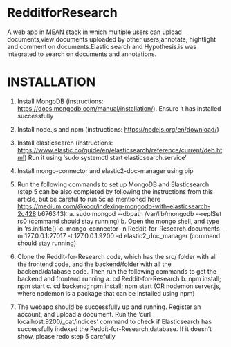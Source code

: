 # RedditforResearch
A web app in MEAN stack in which multiple users can upload documents,view documents uploaded by other users,annotate, hightlight and comment on documents.Elastic search and Hypothesis.is was integrated to search on documents and annotations.



# INSTALLATION 

1. Install MongoDB (instructions:
https://docs.mongodb.com/manual/installation/). Ensure it has installed
successfully

2. Install node.js and npm (instructions: https://nodejs.org/en/download/)

3. Install elasticsearch (instructions:
https://www.elastic.co/guide/en/elasticsearch/reference/current/deb.html)
Run it using ‘sudo systemctl start elasticsearch.service’

4. Install mongo-connector and elastic2-doc-manager using pip

5. Run the following commands to set up MongoDB and Elasticsearch (step
5 can be also completed by following the instructions from this article, but
be careful to run 5c as mentioned here
https://medium.com/@xoor/indexing-mongodb-with-elasticsearch-2c428
b676343):
a. sudo mongod --dbpath /var/lib/mongodb --replSet rs0 (command
should stay running)
b. Open the mongo shell, and type in ‘rs.initiate()’
c. mongo-connector -n Reddit-for-Research.documents -m
127.0.0.1:27017 -t 127.0.0.1:9200 -d elastic2_doc_manager
(command should stay running)

6. Clone the Reddit-for-Research code, which has the src/ folder with all the
frontend code, and the backend/folder with all the backend/database
code. Then run the following commands to get the backend and frontend
running
a. cd Reddit-for-Research
b. npm install; npm start
c. cd backend; npm install; npm start (OR nodemon server.js, where
nodemon is a package that can be installed using npm)

7. The webapp should be successfully up and running. Register an account,
and upload a document. Run the ‘curl localhost:9200/_cat/indices’
command to check if Elasticsearch has successfully indexed the
Reddit-for-Research database. If it doesn’t show, please redo step 5
carefully
